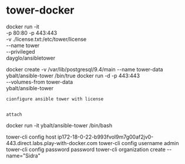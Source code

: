 # tower-docker




docker run -it \
    -p 80:80 -p 443:443 \
    -v ./license.txt:/etc/tower/license \
    --name tower \
    --privileged \
    dayglo/ansibletower
	
	
docker create -v /var/lib/postgresql/9.4/main --name tower-data ybalt/ansible-tower /bin/true
docker run -d -p 443:443 \
	--volumes-from tower-data \
	ybalt/ansible-tower
	
	
	cionfigure ansible tower with license
	

	attach
docker run -it ybalt/ansible-tower  /bin/bash


tower-cli config host ip172-18-0-22-b993fvol9m7g00af2jv0-443.direct.labs.play-with-docker.com
tower-cli config username admin
tower-cli config password password
tower-cli organization create --name="Sidra"

